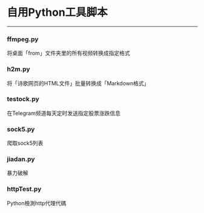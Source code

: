 # 自用Python工具脚本

---

### ffmpeg.py
将桌面「from」文件夹里的所有视频转换成指定格式

### h2m.py
将「诗歌网页的HTML文件」批量转换成「Markdown格式」

### testock.py
在Telegram频道每天定时发送指定股票涨跌信息

### sock5.py
爬取sock5列表

### jiadan.py
暴力破解

### httpTest.py
Python檢測http代理代碼